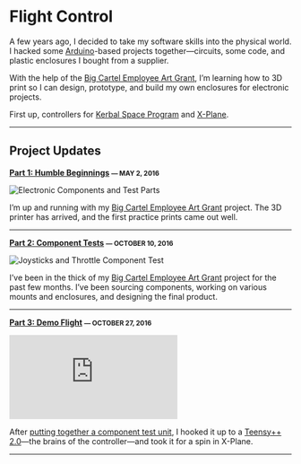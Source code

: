 # Flight Control

A few years ago, I decided to take my software skills into the physical world. I hacked some [Arduino](http://arduino.cc)-based projects together—circuits, some code, and plastic enclosures I bought from a supplier.

With the help of the [Big Cartel Employee Art Grant](https://www.bigcartel.com/team/#art-grants), I’m learning how to 3D print so I can design, prototype, and build my own enclosures for electronic projects.

First up, controllers for [Kerbal Space Program](https://kerbalspaceprogram.com) and [X-Plane](http://www.x-plane.com).

***

## Project Updates

**[Part 1: Humble Beginnings](https://acolangelo.com/blog/humble-beginnings)
<small>— MAY 2, 2016</small>**

![Electronic Components and Test Parts](https://acolangelo.com/m/blog/art-grant-00-parts.jpg)

I’m up and running with my [Big Cartel Employee Art Grant](https://www.bigcartel.com/team/#art-grants) project. The 3D printer has arrived, and the first practice prints came out well.

***

**[Part 2: Component Tests](https://acolangelo.com/blog/component-tests)
<small>— OCTOBER 10, 2016</small>**

![Joysticks and Throttle Component Test](https://acolangelo.com/m/blog/art-grant-01-joysticks.jpg)

I’ve been in the thick of my [Big Cartel Employee Art Grant](https://www.bigcartel.com/team/#art-grants) project for the past few months. I’ve been sourcing components, working on various mounts and enclosures, and designing the final product.

***

**[Part 3: Demo Flight](https://acolangelo.com/blog/demo-flight)
<small>— OCTOBER 27, 2016</small>**

<iframe src="https://player.vimeo.com/video/189040288?color=66a3c6&amp;title=0&amp;byline=0&amp;portrait=0" frameborder="0" webkitallowfullscreen="" mozallowfullscreen="" allowfullscreen=""></iframe>

After [putting together a component test unit](https://acolangelo.com/blog/component-tests), I hooked it up to a [Teensy++ 2.0](https://www.pjrc.com/store/teensypp.html)—the brains of the controller—and took it for a spin in X-Plane.

***